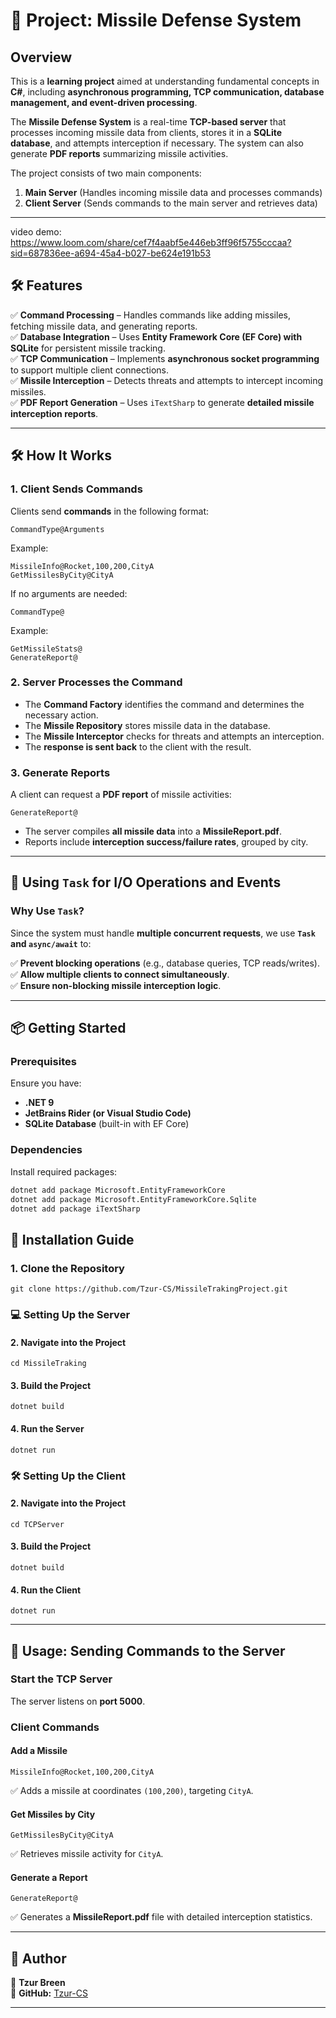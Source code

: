 ﻿# 🚀 Project: Missile Defense System

## **Overview**
This is a **learning project** aimed at understanding fundamental concepts in **C#**, including **asynchronous programming, TCP communication, database management, and event-driven processing**.

The **Missile Defense System** is a real-time **TCP-based server** that processes incoming missile data from clients, stores it in a **SQLite database**, and attempts interception if necessary. The system can also generate **PDF reports** summarizing missile activities.

The project consists of two main components:
1. **Main Server** (Handles incoming missile data and processes commands)
2. **Client Server** (Sends commands to the main server and retrieves data)
---
video demo: https://www.loom.com/share/cef7f4aabf5e446eb3ff96f5755cccaa?sid=687836ee-a694-45a4-b027-be624e191b53

## **🛠️ Features**

✅ **Command Processing** – Handles commands like adding missiles, fetching missile data, and generating reports.  
✅ **Database Integration** – Uses **Entity Framework Core (EF Core) with SQLite** for persistent missile tracking.  
✅ **TCP Communication** – Implements **asynchronous socket programming** to support multiple client connections.  
✅ **Missile Interception** – Detects threats and attempts to intercept incoming missiles.  
✅ **PDF Report Generation** – Uses `iTextSharp` to generate **detailed missile interception reports**.

---

## **🛠️ How It Works**

### **1. Client Sends Commands**
Clients send **commands** in the following format:
```plaintext
CommandType@Arguments
```
Example:
```plaintext
MissileInfo@Rocket,100,200,CityA
GetMissilesByCity@CityA  
```

If no arguments are needed:
```plaintext
CommandType@
```
Example:
```plaintext
GetMissileStats@
GenerateReport@
```

### **2. Server Processes the Command**
- The **Command Factory** identifies the command and determines the necessary action.
- The **Missile Repository** stores missile data in the database.
- The **Missile Interceptor** checks for threats and attempts an interception.
- The **response is sent back** to the client with the result.

### **3. Generate Reports**
A client can request a **PDF report** of missile activities:
```plaintext
GenerateReport@
```
- The server compiles **all missile data** into a **MissileReport.pdf**.
- Reports include **interception success/failure rates**, grouped by city.

---

## **🔄 Using `Task` for I/O Operations and Events**

### **Why Use `Task`?**
Since the system must handle **multiple concurrent requests**, we use **`Task` and `async/await`** to:

✅ **Prevent blocking operations** (e.g., database queries, TCP reads/writes).  
✅ **Allow multiple clients to connect simultaneously**.  
✅ **Ensure non-blocking missile interception logic**.

---

## **📦 Getting Started**

### **Prerequisites**
Ensure you have:
- **.NET 9**
- **JetBrains Rider (or Visual Studio Code)**
- **SQLite Database** (built-in with EF Core)

### **Dependencies**
Install required packages:
```sh
dotnet add package Microsoft.EntityFrameworkCore
dotnet add package Microsoft.EntityFrameworkCore.Sqlite
dotnet add package iTextSharp
```


## **🚀 Installation Guide**

### **1. Clone the Repository**
```
git clone https://github.com/Tzur-CS/MissileTrakingProject.git
```

### **💻 Setting Up the Server**

#### **2. Navigate into the Project**
```
cd MissileTraking
```

#### **3. Build the Project**
```
dotnet build
```

#### **4. Run the Server**
```
dotnet run
```

### **🛠️ Setting Up the Client**

#### **2. Navigate into the Project**
```
cd TCPServer
```

#### **3. Build the Project**
```
dotnet build
```

#### **4. Run the Client**
```
dotnet run
```

---

## **💪 Usage: Sending Commands to the Server**
### **Start the TCP Server**
The server listens on **port 5000**.

### **Client Commands**
#### **Add a Missile**
```plaintext
MissileInfo@Rocket,100,200,CityA
```
✅ Adds a missile at coordinates `(100,200)`, targeting `CityA`.

#### **Get Missiles by City**
```plaintext
GetMissilesByCity@CityA
```
✅ Retrieves missile activity for `CityA`.

#### **Generate a Report**
```plaintext
GenerateReport@
```
✅ Generates a **MissileReport.pdf** file with detailed interception statistics.

---

## **👤 Author**
📌 **Tzur Breen**  
🚀 **GitHub:** [Tzur-CS](https://github.com/Tzur-CS)

---


